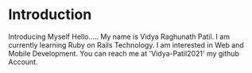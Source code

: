 # Introduction
Introducing Myself
Hello.....
My name is Vidya Raghunath Patil.
I am currently learning Ruby on Rails Technology.
I am interested in Web and Mobile Development.
You can reach me at 'Vidya-Patil2021' my github Account. 
